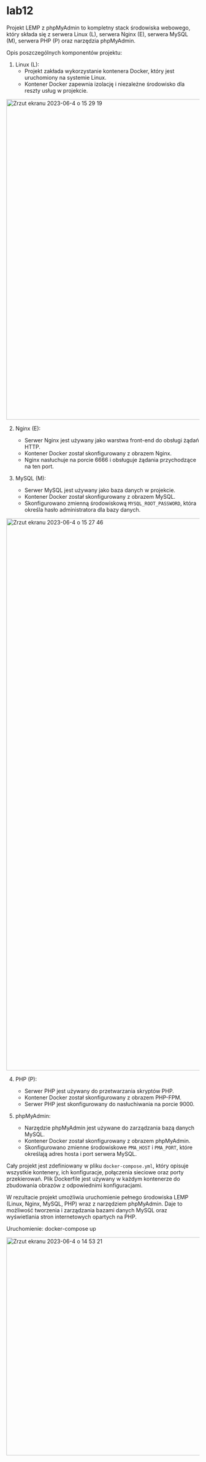 # lab12
Projekt LEMP z phpMyAdmin to kompletny stack środowiska webowego, który składa się z serwera Linux (L), serwera Nginx (E), serwera MySQL (M), serwera PHP (P) oraz narzędzia phpMyAdmin.

Opis poszczególnych komponentów projektu:

1. Linux (L):
   - Projekt zakłada wykorzystanie kontenera Docker, który jest uruchomiony na systemie Linux.
   - Kontener Docker zapewnia izolację i niezależne środowisko dla reszty usług w projekcie.
<img width="836" alt="Zrzut ekranu 2023-06-4 o 15 29 19" src="https://github.com/Walicce/lab12/assets/60614660/4b0525d9-294b-45d2-b616-d3ac474602ab">

2. Nginx (E):
   - Serwer Nginx jest używany jako warstwa front-end do obsługi żądań HTTP.
   - Kontener Docker został skonfigurowany z obrazem Nginx.
   - Nginx nasłuchuje na porcie 6666 i obsługuje żądania przychodzące na ten port.

3. MySQL (M):
   - Serwer MySQL jest używany jako baza danych w projekcie.
   - Kontener Docker został skonfigurowany z obrazem MySQL.
   - Skonfigurowano zmienną środowiskową `MYSQL_ROOT_PASSWORD`, która określa hasło administratora dla bazy danych.
<img width="1440" alt="Zrzut ekranu 2023-06-4 o 15 27 46" src="https://github.com/Walicce/lab12/assets/60614660/e79b21e5-e50f-4c50-b763-eaa91d5a2ae6">

4. PHP (P):
   - Serwer PHP jest używany do przetwarzania skryptów PHP.
   - Kontener Docker został skonfigurowany z obrazem PHP-FPM.
   - Serwer PHP jest skonfigurowany do nasłuchiwania na porcie 9000.

5. phpMyAdmin:
   - Narzędzie phpMyAdmin jest używane do zarządzania bazą danych MySQL.
   - Kontener Docker został skonfigurowany z obrazem phpMyAdmin.
   - Skonfigurowano zmienne środowiskowe `PMA_HOST` i `PMA_PORT`, które określają adres hosta i port serwera MySQL.

Cały projekt jest zdefiniowany w pliku `docker-compose.yml`, który opisuje wszystkie kontenery, ich konfiguracje, połączenia sieciowe oraz porty przekierowań. 
Plik Dockerfile jest używany w każdym kontenerze do zbudowania obrazów z odpowiednimi konfiguracjami.

W rezultacie projekt umożliwia uruchomienie pełnego środowiska LEMP (Linux, Nginx, MySQL, PHP) 
wraz z narzędziem phpMyAdmin. Daje to możliwość tworzenia i zarządzania bazami danych MySQL oraz 
wyświetlania stron internetowych opartych na PHP.



Uruchomienie:  docker-compose up 

<img width="569" alt="Zrzut ekranu 2023-06-4 o 14 53 21" src="https://github.com/Walicce/lab12/assets/60614660/bc079a37-2624-4dbe-9890-2798f7dcd5c4">


